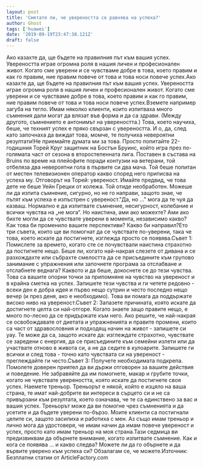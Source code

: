 ```yaml
---
layout: post
title: 'Смятате ли, че увереността се равнява на успеха?'
author: Ghost
tags: ['huawei']
date: '2019-09-19T23:47:38.121Z'
draft: false
---
```


Ако казахте да, ще бъдете на правилния път към вашия успех. Увереността играе огромна роля в нашия личен и професионален живот. Когато сме уверени и се чувстваме добре в това, което правим и как го правим, ние правим повече от това и това носи повече успех.Ако казахте да, ще бъдете на правилния път към вашия успех. Увереността играе огромна роля в нашия личен и професионален живот. Когато сме уверени и се чувстваме добре в това, което правим и как го правим, ние правим повече от това и това носи повече успех.Вземете например загуба на тегло. Имам няколко клиенти, които изпитваха много съмнения дали могат да влязат във форма и да са здрави. (Между другото, съмнението е антонимът на увереността.) Това, което научиха, беше, че техният успех е пряко свързан с увереността. И о, да, след като започнаха да виждат това, момче, те получиха невероятни резултати!Не приемайте думата ми за това. Просто попитайте 22-годишния Торей Круг защитник на Бостън Бруинс, който игра през по-голямата част от сезона в второстепенната лига. Поставен в състава на Bruins по време на плейофите поради контузии на ветерани, той отбеляза два невероятни гола в първите си два мача. Той беше попитан от местен телевизионен оператор какво според него приписва на успеха му. Отговорът на Торей: увереност. Имайте предвид, че това дете не беше Уейн Грецки от колежа. Той отиде необработен. Можеше ли да изпита съмнение, сигурно, но не го направи, защото знае, че пътят към успеха е изпъстрен с увереност."Да, но ..." мога да те чуя да казваш. Нормално е да изпитвате съмнение, несигурност, колебание и всички чувства на „не мога“. Но наистина, ами ако можехте? Ами ако бихте могли да се чувствате уверени в момента, независимо какво? Как това би променило вашите перспективи? Какво би направил?Ето три съвета, които ще ви помогнат да се чувствате по-уверени, така че това, което искате да постигнете, изглежда просто се появява.Съвет 1: Помислете за времето, когато сте се почувствали наистина страхотно да постигнете нещо. Беше ли, когато най-накрая слезете от дивана и се разхождахте или събрахте смелостта да се присъедините към групово занимание с упражнения или започнете програма за отслабване и отслабнете веднага? Каквото и да беше, докоснете се до тези чувства. Това са вашите опорни точки за припомняне на чувство на увереност и в крайна сметка на успех. Запишете тези чувства и ги четете редовно - всеки ден е добра идея и първо нещо сутрин и често последно нещо вечер (и през деня, ако е необходимо). Това ви помага да поддържате високо ниво на увереност.Съвет 2: Запазете причината, която искате да достигнете целта си най-отгоре. Когато знаете защо правите нещо, е много по-лесно да се придържате към него. Ако решите, че най-накрая се освобождавате от диетата и упражненията и правите промени, които са част от здравословния и подходящ начин на живот - запишете си уау. Те може да са, защото искате да: изглеждате страхотно, чувствате се заредени с енергия, да се присъедините към семейни излети или да участвате отново в живота си, а не да седите в кулоарите. Запишете ги всички и след това - точно като чувствата си на увереност - преглеждайте ги често.Съвет 3: Получете необходимата подкрепа. Помолете доверен приятел да ви държи отговорен за вашите действия и поведение. Не забравяйте да им помогнете, макар и грубите точки, когато не чувствате увереността, която искате да постигнете своя успех. Наемете треньор. Треньорът е някой, който е изцяло на ваша страна, те имат най-добрите ви интереси в сърцето си и не са привързани към резултата, което означава, че те са единствено за вас и вашия успех. Треньорът може да ви помогне чрез съмненията и да усетите и да бъдете уверени по-бързо. Моите клиенти са постигнали целите си, защото засилиха и работиха с мен. Аз също имам треньор и лично мога да удостоверя, че имам начин да имам повече увереност и успех, просто като имам треньор на моя страна.Тази седмица ви предизвиквам да обърнете внимание, когато изпитвате съмнение. Как и кога се появява ... и какво следва? Можете ли да го обърнете и да вървите уверено към успеха си? Обзалагам се, че можете.Източник: Безплатни статии от ArticleFactory.com
